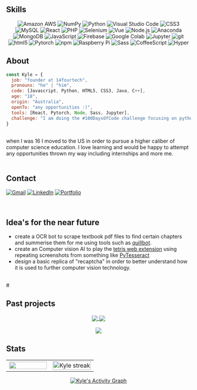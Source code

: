 ## Skills
<p align="center">
  <img alt="Amazon AWS" src="https://img.shields.io/badge/-Amazon AWS-232F3E?style=flat-square&logo=Amazon AWS&logoColor=white" />
  <img alt="NumPy" src="https://img.shields.io/badge/-NumPy-013243?style=flat-square&logo=NumPy&logoColor=white" />
  <img alt="Python" src="https://img.shields.io/badge/Python-3776AB?style=flat-square&logo=python&logoColor=white" />
  <img alt="Visual Studio Code" src="https://img.shields.io/badge/Visual%20Studio%20Code-0078d7.svg?style=flat-square&logo=visual-studio-code&logoColor=white" />
  <img alt="CSS3" src="https://img.shields.io/badge/-CSS3-00599C?style=flat-square&logo=CSS3&logoColor=white" />
  <img alt="MySQL" src="https://img.shields.io/badge/-MySQL-4479A1?style=flat-square&logo=MySql&logoColor=white" />
  <img alt="React" src="https://img.shields.io/badge/-React-4B768D?style=flat-square&logo=react&logoColor=white" />
  <img alt="PHP" src="https://img.shields.io/badge/-PHP-777BB4?style=flat-square&logo=PHP&logoColor=white" />
  <img alt="Selenium" src="https://img.shields.io/badge/Selenium-43B02A?style=flat-square&logo=Selenium&logoColor=white" />
  <img alt="Vue" src="https://img.shields.io/badge/Vue.js-4FC08D?style=flat-square&logo=Vue.js&logoColor=white" />
  <img alt="Node.js" src="https://img.shields.io/badge/Node.js-6DA55F?style=flat-square&logo=node.js&logoColor=white" />
  <img alt="Anaconda" src="https://img.shields.io/badge/-Anaconda-44A833?style=flat-square&logo=Anaconda&logoColor=white" />
  <img alt="MongoDB" src="https://img.shields.io/badge/-MongoDB-13aa52?style=flat-square&logo=mongodb&logoColor=white" />
  <img alt="JavaScript" src="https://img.shields.io/badge/JavaScript-F7DF1E?style=flat-square&logo=javascript&logoColor=black" />
  <img alt="Firebase" src="https://img.shields.io/badge/-Firebase-FFCA28?style=flat-square&logo=firebase&logoColor=black" />
  <img alt="Google Colab" src="https://img.shields.io/badge/-Google Colab-F7DF1E?style=flat-square&logo=Google Colab&logoColor=black" />
  <img alt="Jupyter" src="https://img.shields.io/badge/-Jupyter-F37626?style=flat-square&logo=Jupyter&logoColor=white" />
  <img alt="git" src="https://img.shields.io/badge/-Git-F05032?style=flat-square&logo=git&logoColor=white" />
  <img alt="html5" src="https://img.shields.io/badge/-HTML5-E34F26?style=flat-square&logo=html5&logoColor=white" />
  <img alt="Pytorch" src="https://img.shields.io/badge/-Pytorch-EE4B2B?style=flat-square&logo=pytorch&logoColor=white" />
  <img alt="npm" src="https://img.shields.io/badge/-NPM-CB3837?style=flat-square&logo=npm&logoColor=white" />
  <img alt="Raspberry Pi" src="https://img.shields.io/badge/-Raspberry Pi-A22846?style=flat-square&logo=Raspberry Pi&logoColor=white" />
  <img alt="Sass" src="https://img.shields.io/badge/-SASS-cc6699?style=flat-square&logo=sass&logoColor=white" />
  <img alt="CoffeeScript" src="https://img.shields.io/badge/-CoffeeScript-2F2625?style=flat-square&logo=CoffeeScript&logoColor=white" />
  <img alt="Hyper" src="https://img.shields.io/badge/-Hyper-000000?style=flat-square&logo=Hyper&logoColor=white" />
</p>
     
## About
<p  align="center">
  
```javascript
const Kyle = {
  job: "founder at 14fourtech",
  pronouns: "he" | "him",
  code: [Javascript, Python, HTML5, CSS3, Java, C++],
  age: "18",
  origin: "Australia",
  openTo: "any opportunities :)",
  tools: [React, Pytorch, Node, Sass, Jupyter],
  challenge: "I am doing the #100DaysOfCode challenge focusing on python and react"
}
```

 </p>
<br/>
when I was 16 I moved to the US in order to pursue a higher caliber of computer science education. I love learning and would be happy to attempt any opportunities thrown my way including internships and more me.
<br/>

<br/>

## Contact 
<p align="left">
  <a href="mailto:kywandishin@gmail.com"><img alt="Gmail"  src="https://img.shields.io/badge/Gmail-EA4335.svg?style=for-the-badge&logo=Gmail&logoColor=white" target="_blank"/></a>
  <a href="https://www.linkedin.com/in/kylewandishin/"><img alt="LinkedIn"  src="https://img.shields.io/badge/linkedin-%230077B5.svg?style=for-the-badge&logo=linkedin&logoColor=white" target="_blank"/></a>
  <a href="https://kyle-react-portfolio.web.app" target="_blank"><img alt="Portfolio"  src="https://img.shields.io/badge/portfolio-899780.svg?style=for-the-badge&logo=About.me&logoColor=white" target="_blank"/></a>
       </p>
<br/>

## Idea's for the near future
  - create a OCR bot to scrape textbook pdf files to find certain chapters and summerise them for me using tools such as <a href="https://quillbot.com/summarize?utm_medium=paid_search&utm_source=google&utm_campaign=paraphrase_premium_brand&campaign_type=search" target="_blank" >quillbot</a>.
  - create an Computer vision AI to play the <a target="_blank" href="https://chrome.google.com/webstore/detail/tetrys/bnchicpgbdgahiecgofdabidjihblaff">tetris web extension</a> using repeating screenshots from something like <a href="https://pypi.org/project/pytesseract/" target="_blank">PyTesseract</a>
  - design a basic replica of "recaptcha" in order to better understand how it is used to further computer vision technology.
<br/>
#
 
## Past projects

<p  align="center">
<a href="https://github.com/kylewandishin/websiteThatCodesItsSelf">
  <img align="center" src="https://github-readme-stats.vercel.app/api/pin/?username=kylewandishin&repo=websiteThatCodesItsSelf&theme=jolly&hide_border=true&no-bg=true&no-frame=true" />
</a>
<a href="https://github.com/kylewandishin/ReactPortfolio">
  <img align="center" src="https://github-readme-stats.vercel.app/api/pin/?username=kylewandishin&repo=ReactPortfolio&theme=jolly&hide_border=true&no-bg=true&no-frame=true" />
</a>
     <br/> 
     <br/> 
<a href="https://github.com/kylewandishin/carSegmentation/blob/main/carSegmentation.ipynb">
  <img align="center" src="https://github-readme-stats.vercel.app/api/pin/?username=kylewandishin&repo=carSegmentation&theme=jolly&hide_border=true&no-bg=true&no-frame=true" />
</a>
</p>

## Stats

<table border="0">
<tr border="0">
<td width="50%" align="center" border="0">
<img width="100%" align="center"  src="https://github-readme-stats.anuraghazra1.vercel.app/api?username=kylewandishin&show_icons=true&include_all_commits=true&theme=midnight-purple&hide_border=true&no-bg=true&no-frame=true" />
</td>

<td width="50%" align="center">
<img width="100%" title="github stats" alt="Kyle streak" src="https://github-readme-streak-stats.herokuapp.com/?user=kylewandishin&theme=midnight-purple&hide_border=true" />

</td>
</tr>
</table>

<p  align="center">
<a  href="https://github.com/kylewandishin/github-readme-activity-graph"><img  alt="Kyle's Activity Graph"  src="https://activity-graph.herokuapp.com/graph?username=kylewandishin&bg_color=0D1117&color=9570e6&line=9570e6&point=FFFFFF&hide_border=true&no-bg=true&no-frame=true" /></a>
</p>
